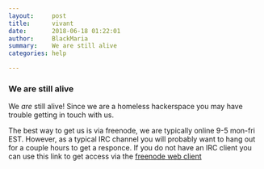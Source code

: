 ```yaml
---
layout:     post
title:      vivant
date:       2018-06-18 01:22:01
author:     BlackMaria
summary:    We are still alive
categories: help

---
```



### We are still alive

We *are* still alive! Since we are a homeless hackerspace you may have trouble getting in touch with us.

  The best way to get us is via freenode, we are typically online 9-5 mon-fri EST.  However, as a typical IRC channel you will probably want to hang out for a couple hours to get a responce.
If you do not have an IRC client you can use this link to get access via the [freenode web client](http://webchat.freenode.net?nick=webuser&channels=%23shersec&uio=d4)